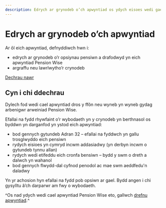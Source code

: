 ```yaml
---
description: Edrych ar grynodeb o’ch apwyntiad os ydych eisoes wedi gael arweiniad Pension Wise
---
```


# Edrych ar grynodeb o’ch apwyntiad

Ar ôl eich apwyntiad, defnyddiwch hwn i:

- edrych ar grynodeb o’r opsiynau pensiwn a drafodwyd yn eich <br> apwyntiad Pension Wise
- argraffu neu lawrlwytho’r crynodeb

<a class="button button-start" href="/cy/summary-document/new" role="button">Dechrau nawr</a>

## Cyn i chi ddechrau

Dylech fod wedi cael apwyntiad dros y ffôn neu wyneb yn wyneb gydag arbenigwr arweiniad Pension Wise.

Efallai na fydd rhywfaint o’r wybodaeth yn y crynodeb yn berthnasol os byddwn yn darganfod yn ystod eich apwyntiad:

- bod gennych gytundeb Adran 32 – efallai na fyddwch yn gallu trosglwyddo eich pensiwn
- rydych eisioes yn cymryd incwm addasiadwy (yn derbyn incwm o gytundeb tynnu allan)
- rydych wedi etifeddu eich cronfa bensiwn – bydd y swm o dreth a dalwch yn wahanol
- bod gennych flwydd-dal cyfnod penodol ac mae swm aeddfedu'n daladwy

Yn yr achosion hyn efallai na fydd pob opsiwn ar gael. Bydd angen i chi gysylltu â’ch darparwr am fwy o wybodaeth.

^Os nad ydych wedi cael apwyntiad Pension Wise eto, gallwch [drefnu apwyntiad](/cy/appointments).^
